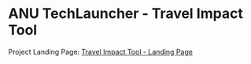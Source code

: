 # ANU TechLauncher - Travel Impact Tool

Project Landing Page: [Travel Impact Tool - Landing Page](https://co2indexanu.wixsite.com/travel-impact-tool)

